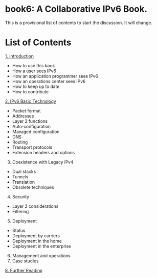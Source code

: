 # book6: A Collaborative IPv6 Book.

This is a provisional list of contents to start the discussion. It will change.

# List of Contents

[1. Introduction](1.%20Introduction%20and%20Foreword)
* How to use this book
* How a user sees IPv6
* How an application programmer sees IPv6
* How an operations center sees IPv6
* How to keep up to date
* How to contribute
 
[2. IPv6 Basic Technology](2.%20IPv6%20Basic%20Technology)
* Packet format
* Addresses
* Layer 2 functions
* Auto-configuration
* Managed configuration
* DNS
* Routing
* Transport protocols
* Extension headers and options
3. Coexistence with Legacy IPv4
* Dual stacks
* Tunnels
* Translation
* Obsolete techniques
4. Security
* Layer 2 considerations
* Filtering 
5. Deployment
* Status
* Deployment by carriers
* Deployment in the home
* Deployment in the enterprise
6. Management and operations
7. Case studies

[8. Further Reading](8.%20Further%20Reading)

